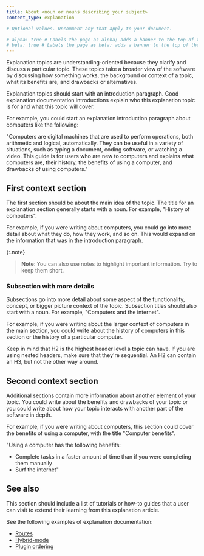 ```yaml
---
title: About <noun or nouns describing your subject> 
content_type: explanation

# Optional values. Uncomment any that apply to your document.

# alpha: true # Labels the page as alpha; adds a banner to the top of the page.
# beta: true # Labels the page as beta; adds a banner to the top of the page.
---
```


Explanation topics are understanding-oriented because they clarify and discuss a particular topic. These topics take a broader view of the software by discussing how something works, the background or context of a topic, what its benefits are, and drawbacks or alternatives.

Explanation topics should start with an introduction paragraph. Good explanation documentation introductions explain who this explanation topic is for and what this topic will cover. 

For example, you could start an explanation introduction paragraph about computers like the following:

"Computers are digital machines that are used to perform operations, both arithmetic and logical, automatically. They can be useful in a variety of situations, such as typing a document, coding software, or watching a video. This guide is for users who are new to computers and explains what computers are, their history, the benefits of using a computer, and drawbacks of using computers."

## First context section <!-- Header optional if there's only one section in the article -->

The first section should be about the main idea of the topic. The title for an explanation section generally starts with a noun. For example, "History of computers".

For example, if you were writing about computers, you could go into more detail about what they do, how they work, and so on. This would expand on the information that was in the introduction paragraph. 

{:.note}
> **Note**: You can also use notes to highlight important information. Try to keep them short. 

### Subsection with more details <!-- Optional --> 

Subsections go into more detail about some aspect of the functionality, concept, or bigger picture context of the topic. Subsection titles should also start with a noun. For example, "Computers and the internet".

For example, if you were writing about the larger context of computers in the main section, you could write about the history of computers in this section or the history of a particular computer.
 
Keep in mind that H2 is the highest header level a topic can have. If you are using nested headers, make sure that they're sequential. An H2 can contain an H3, but not the other way around.
 
## Second context section <!-- Optional -->

Additional sections contain more information about another element of your topic. You could write about the benefits and drawbacks of your topic or you could write about how your topic interacts with another part of the software in depth.

For example, if you were writing about computers, this section could cover the benefits of using a computer, with the title "Computer benefits".

"Using a computer has the following benefits:

* Complete tasks in a faster amount of time than if you were completing them manually
* Surf the internet"

## See also <!-- Optional -->

This section should include a list of tutorials or how-to guides that a user can visit to extend their learning from this explanation article.

See the following examples of explanation documentation:
* [Routes](https://docs.konghq.com/gateway/latest/key-concepts/routes/)
* [Hybrid-mode](https://docs.konghq.com/gateway/latest/production/deployment-topologies/hybrid-mode/)
* [Plugin ordering](https://docs.konghq.com/gateway/latest/kong-enterprise/plugin-ordering/)
